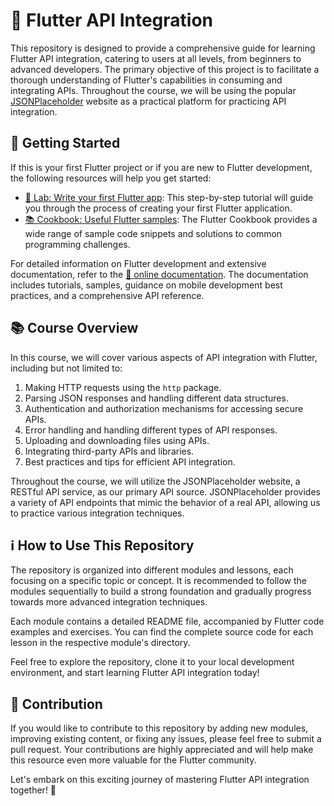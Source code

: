 # 📱 Flutter API Integration

This repository is designed to provide a comprehensive guide for learning Flutter API integration, catering to users at all levels, from beginners to advanced developers. The primary objective of this project is to facilitate a thorough understanding of Flutter's capabilities in consuming and integrating APIs. Throughout the course, we will be using the popular [JSONPlaceholder](https://jsonplaceholder.typicode.com/) website as a practical platform for practicing API integration.

## 🚀 Getting Started

If this is your first Flutter project or if you are new to Flutter development, the following resources will help you get started:

- [🔬 Lab: Write your first Flutter app](https://docs.flutter.dev/get-started/codelab): This step-by-step tutorial will guide you through the process of creating your first Flutter application.
- [📚 Cookbook: Useful Flutter samples](https://docs.flutter.dev/cookbook): The Flutter Cookbook provides a wide range of sample code snippets and solutions to common programming challenges.

For detailed information on Flutter development and extensive documentation, refer to the [📖 online documentation](https://docs.flutter.dev/). The documentation includes tutorials, samples, guidance on mobile development best practices, and a comprehensive API reference.

## 📚 Course Overview

In this course, we will cover various aspects of API integration with Flutter, including but not limited to:

1. Making HTTP requests using the `http` package.
2. Parsing JSON responses and handling different data structures.
3. Authentication and authorization mechanisms for accessing secure APIs.
4. Error handling and handling different types of API responses.
5. Uploading and downloading files using APIs.
6. Integrating third-party APIs and libraries.
7. Best practices and tips for efficient API integration. 

Throughout the course, we will utilize the JSONPlaceholder website, a RESTful API service, as our primary API source. JSONPlaceholder provides a variety of API endpoints that mimic the behavior of a real API, allowing us to practice various integration techniques.

## ℹ️ How to Use This Repository

The repository is organized into different modules and lessons, each focusing on a specific topic or concept. It is recommended to follow the modules sequentially to build a strong foundation and gradually progress towards more advanced integration techniques.

Each module contains a detailed README file, accompanied by Flutter code examples and exercises. You can find the complete source code for each lesson in the respective module's directory.

Feel free to explore the repository, clone it to your local development environment, and start learning Flutter API integration today!

## 🤝 Contribution

If you would like to contribute to this repository by adding new modules, improving existing content, or fixing any issues, please feel free to submit a pull request. Your contributions are highly appreciated and will help make this resource even more valuable for the Flutter community.

Let's embark on this exciting journey of mastering Flutter API integration together! 🚀